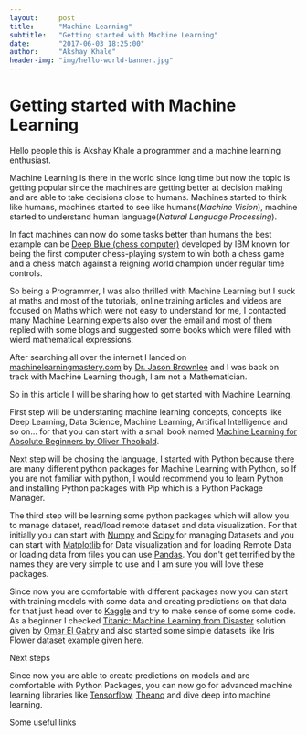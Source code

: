 ```yaml
---
layout:     post
title:      "Machine Learning"
subtitle:   "Getting started with Machine Learning"
date:       "2017-06-03 18:25:00"
author:     "Akshay Khale"
header-img: "img/hello-world-banner.jpg"
---
```


<h1>Getting started with Machine Learning</h1>
<p>Hello people this is Akshay Khale a programmer and a machine learning enthusiast.</p>
<p>Machine Learning is there in the world since long time but now the topic is getting popular since the machines are getting better at decision making and are able to take decisions close to humans. Machines started to think like humans, machines started to see like humans(<i>Machine Vision</i>), machine started to understand human language(<i>Natural Language Processing</i>).</p>

<p>In fact machines can now do some tasks better than humans the best example can be <a href="https://en.wikipedia.org/wiki/Deep_Blue_(chess_computer)" target="_blank">Deep Blue (chess computer)</a> developed by IBM known for being the first computer chess-playing system to win both a chess game and a chess match against a reigning world champion under regular time controls.</p>

<p>So being a Programmer, I was also thrilled with Machine Learning but I suck at maths and most of the tutorials, online training articles and videos are focused on Maths which were not easy to understand for me, I contacted many Machine Learning experts also over the email and most of them replied with some blogs and suggested some books which were filled with wierd mathematical expressions.</p>

<p>After searching all over the internet I landed on <a href="http://machinelearningmastery.com/" target="_blank">machinelearningmastery.com</a> by <a href="https://au.linkedin.com/in/jasonbrownlee" target="_blank">Dr. Jason Brownlee</a> and I was back on track with Machine Learning though, I am not a Mathematician.</p>

<p>So in this article I will be sharing how to get started with Machine Learning.</p>

<p>First step will be understaning machine learning concepts, concepts like Deep Learning, Data Science, Machine Learning, Artifical Intelligence and so on... for that you can start with a small book named <a href="https://www.amazon.in/Machine-Learning-Absolute-Beginners-Theobald-ebook/dp/B06VXKBLNG" target="_blank">Machine Learning for Absolute Beginners by Oliver Theobald</a>.</p>

<p>Next step will be chosing the language, I started with Python because there are many different python packages for Machine Learning with Python, so If you are not familiar with python, I would recommend you to learn Python and installing Python packages with Pip which is a Python Package Manager.</p>

<p>The third step will be learning some python packages which will allow you to manage dataset, read/load remote dataset and data visualization. For that initially you can start with <a href="http://www.numpy.org/" target="_blank">Numpy</a> and <a href="https://www.scipy.org/" target="_blank">Scipy</a> for managing Datasets and you can start with <a href="https://matplotlib.org/" target="_blank">Matplotlib</a> for Data visualization and for loading Remote Data or loading data from files you can use <a href="http://pandas.pydata.org/" target="_blank">Pandas</a>. You don't get terrified by the names they are very simple to use and I am sure you will love these packages.</p>

<p>Since now you are comfortable with different packages now you can start with training models with some data and creating predictions on that data for that just head over to <a href="https://www.kaggle.com/" target="_blank">Kaggle</a> and try to make sense of some some code. As a beginner I checked <a href="https://www.kaggle.com/omarelgabry/a-journey-through-titanic" target="_blank">Titanic: Machine Learning from Disaster</a> solution given by <a href="https://www.kaggle.com/omarelgabry" target="_blank">Omar El Gabry</a> and also started some simple datasets like Iris Flower dataset example given <a href="http://machinelearningmastery.com/machine-learning-in-python-step-by-step/" target="_blank">here</a>.</p>

<p>Next steps</p>
<p>Since now you are able to create predictions on models and are comfortable with Python Packages, you can now go for advanced machine learning libraries like <a href="https://www.tensorflow.org/" target="_blank">Tensorflow</a>, <a href="http://deeplearning.net/software/theano/" target="_blank">Theano</a> and dive deep into machine learning.</p>

<p>Some useful links</p>

